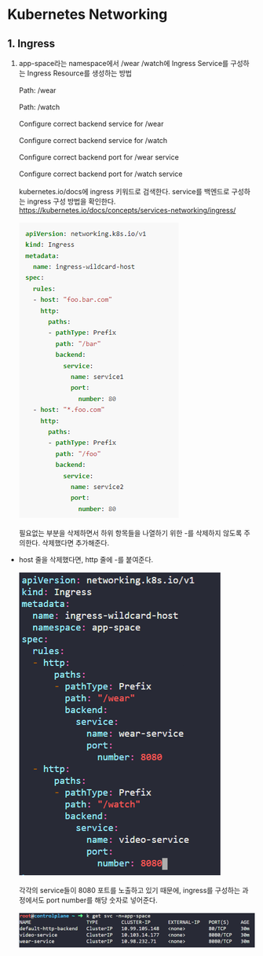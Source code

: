 # Kubernetes Networking
## 1. Ingress
1. app-space라는 namespace에서 /wear /watch에 Ingress Service를 구성하는 Ingress Resource를 생성하는 방법
<br></br>
Path: /wear
<br></br>
Path: /watch
<br></br>
Configure correct backend service for /wear
<br></br>
Configure correct backend service for /watch
<br></br>
Configure correct backend port for /wear service
<br></br>
Configure correct backend port for /watch service
<br></br>
kubernetes.io/docs에 ingress 키워드로 검색한다.
service를 백엔드로 구성하는 ingress 구성 방법을 확인한다.
https://kubernetes.io/docs/concepts/services-networking/ingress/
<br></br>
![default](./image/1129-1.PNG)
<br></br>
필요없는 부분을 삭제하면서 하위 항목들을 나열하기 위한 -를 삭제하지 않도록 주의한다. 삭제했다면 추가해준다.
- host 줄을 삭제했다면, http 줄에 -를 붙여준다.
<br></br>
![default](./image/1129-2.PNG)
<br></br>
각각의 service들이 8080 포트를 노출하고 있기 때문에, ingress를 구성하는 과정에서도 port number를 해당 숫자로 넣어준다.
<br></br>
![default](./image/1129-3.PNG)
<br></br>

